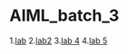# AIML_batch_3
1.[lab](https://github.com/vyshnavi-05/AIML_batch_3/blob/main/assignment2.ipynb)
2.[lab2](https://github.com/vyshnavi-05/AIML_batch_3/blob/main/assignment3.ipynb)
3.[lab 4](https://github.com/vyshnavi-05/AIML_batch_3/blob/main/assignment%204.ipynb)
4.[lab 5](https://github.com/vyshnavi-05/AIML_batch_3/blob/main/ml_using_titanic.ipynb)
